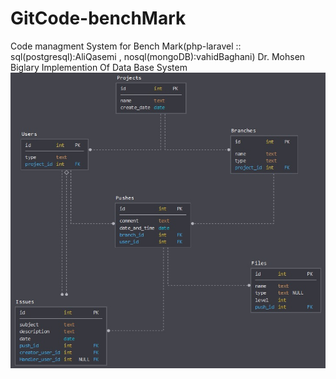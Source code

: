 # GitCode-benchMark
Code managment System for Bench Mark(php-laravel :: sql(postgresql):AliQasemi , nosql(mongoDB):vahidBaghani)
Dr. Mohsen Biglary Implemention Of Data Base System
![pic1](https://github.com/aliqasemi/GitCode-benchMark/blob/master/database_schema.jpg)
